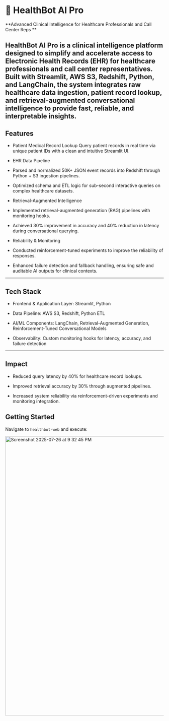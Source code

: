 # 🧠 HealthBot AI Pro  
**Advanced Clinical Intelligence for Healthcare Professionals and Call Center Reps **

HealthBot AI Pro is a clinical intelligence platform designed to simplify and accelerate access to Electronic Health Records (EHR) for healthcare professionals and call center representatives. Built with Streamlit, AWS S3, Redshift, Python, and LangChain, the system integrates raw healthcare data ingestion, patient record lookup, and retrieval-augmented conversational intelligence to provide fast, reliable, and interpretable insights.
--- 
## Features

* Patient Medical Record Lookup
Query patient records in real time via unique patient IDs with a clean and intuitive Streamlit UI.

* EHR Data Pipeline

* Parsed and normalized 50K+ JSON event records into Redshift through Python + S3 ingestion pipelines.

* Optimized schema and ETL logic for sub-second interactive queries on complex healthcare datasets.

* Retrieval-Augmented Intelligence

* Implemented retrieval-augmented generation (RAG) pipelines with monitoring hooks.

* Achieved 30% improvement in accuracy and 40% reduction in latency during conversational querying.

* Reliability & Monitoring

* Conducted reinforcement-tuned experiments to improve the reliability of responses.

* Enhanced failure detection and fallback handling, ensuring safe and auditable AI outputs for clinical contexts.

--- 
## Tech Stack

* Frontend & Application Layer: Streamlit, Python

* Data Pipeline: AWS S3, Redshift, Python ETL

* AI/ML Components: LangChain, Retrieval-Augmented Generation, Reinforcement-Tuned Conversational Models

* Observability: Custom monitoring hooks for latency, accuracy, and failure detection

---
## Impact

* Reduced query latency by 40% for healthcare record lookups.

* Improved retrieval accuracy by 30% through augmented pipelines.

* Increased system reliability via reinforcement-driven experiments and monitoring integration.


## Getting Started  

Navigate to `healthbot-web` and execute:  

<img width="1728" height="887" alt="Screenshot 2025-07-26 at 9 32 45 PM" src="https://github.com/user-attachments/assets/732042b0-5dec-494b-9aa7-df06d9ac32b3" />
